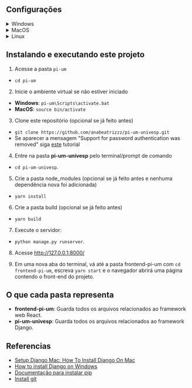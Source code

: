 ## Configurações

<details>
<summary>Windows</summary>

1. Instale Python:
- Acesse https://www.python.org/downloads/ e clique em __Download Python__.
- Depois de instalado, acesse o Prompt de comando pressionando a teclado do Windows + X e selecionando a opção Prompt de comando. Pesquise como abrir o Prompt de comando se isso não funcionar.
- Escreva `py --version` (ou `python --version` se der erro) para saber a versão Python instalada.

2. Instale pip:
- Escreva `py get-pip.py` (ou `python get-pip.py`) no Prompt de comando. Se não funcionar escreva `python -m ensurepip --upgrade`.

3. Crie um ambiente virtual:
- Abra uma nova janela de Prompt de comando
- Vá até a pasta onde quer que o ambiente virtual fique. Faça isso escrevendo `cd` e o nome da pasta em seguida, por exemplo, `cd Documentos`.
- Escreva `py -m venv pi-um` (ou `python -m venv pi-um` se der erro). Que criará uma pasta chamada __pi-um__ e o ambiente virtual.
- Para ativar o ambiente virtual escreva `pi-um\Scripts\activate.bat`.

4. Instale Django:
- Na mesma janela de Prompt de comando usada para ativar o ambiente virtual escreva `py -m pip install Django`.
- Depois da instalação escreva `django-admin --version` para saber a versão Django instalada.

5. Instale yarn com npm:
- Acesse https://nodejs.org/en/download/ e siga as instruções para instalar NodeJS.
- Escreva `node -v` e em seguida, `npm -v` para verificar se a instalação ocorreu com sucesso.

6. Instale git
- Acesse https://gitforwindows.org/ e clique em __Download__.
- Abra o Prompt de Comando e escreva `git version` para verificar a versão e constatar que git foi instalado corretamente.
- Siga para o tópico [Instalando e executando este projeto](#Instalando-e-executando-este-projeto)

</details>

<details>
<summary>MacOS</summary>

1. Instale Python:
- Abra uma nova janela de terminal e escreva `brew install python3`.

2. Instale pip:
- `sudo easy_install pip`

3. Crie um ambiente virtual:
- `sudo pip install virtualenv`
- `virtualenv pi-um`
- `cd pi-um`
- `source bin/activate`

4. Instale Django:
- `sudo pip install django`
- `python -m django --version`

5. Instale yarn com npm:
- Escreva `brew install node`.
- Escreva `node -v` e em seguida, `npm -v` para verificar se a instalação ocorreu com sucesso.

6. Instale git
- Escreva `brew install git` no terminal e depois veja a versão escrevendo `git version`.
- Siga para o tópico [Instalando e executando este projeto](#Instalando-e-executando-este-projeto)

</details>

<details>
<summary>Linux</summary>

1. Instale Python
- Primeiro veja se Python já está instalado escrevendo `py --version` ou `python --version` no terminal.
- Se a versão não for retornada vá até https://www.python.org/downloads/ e clique em __Download Python__.

2. Instale pip
- Escreva `python get-pip.py` (ou `python -m ensurepip --upgrade` se não funcionar).

- `sudo pip install virtualenv`
- `virtualenv pi-um`
- `cd pi-um`
- `source bin/activate`

4. Instale Django:
- `sudo pip install django`
- `python -m django --version`

5. Instale yarn com npm:
- Acesse https://nodejs.org/en/download/package-manager/#debian-and-ubuntu-based-linux-distributions e escolha sua distribuição e siga as instruções.

6. Instale git:
- Acesse https://github.com/git-guides/install-git#install-git-on-linux, escolha sua distribuição e siga as instruções.
- Siga para o tópico [Instalando e executando este projeto](#Instalando-e-executando-este-projeto)
</details>

## Instalando e executando este projeto
1. Acesse a pasta `pi-um`
- `cd pi-um`

2. Inicie o ambiente virtual se não estiver iniciado
- __Windows__: `pi-um\Scripts\activate.bat`
- __MacOS__: `source bin/activate`

3. Clone este repositório (opcional se já feito antes)
- `git clone https://github.com/anabeatrizzz/pi-um-univesp.git`
- Se aparecer a mensagem "Support for password authentication was removed" siga [este](https://stackoverflow.com/a/68781050/11665111) tutorial

4. Entre na pasta __pi-um-univesp__ pelo terminal/prompt de comando
- `cd pi-um-univesp`.

5. Crie a pasta node_modules (opcional se já feito antes e nenhuma dependência nova foi adicionada)
- `yarn install`

6. Crie a pasta build (opcional se já feito antes)
- `yarn build`

7. Execute o servidor:
- `python manage.py runserver`.

8. Acesse http://127.0.0.1:8000/

9. Em uma nova aba do terminal, vá até a pasta frontend-pi-um com `cd frontend-pi-um`, escreva `yarn start` e o navegador abrirá uma página contendo o front-end do projeto.

## O que cada pasta representa
- __frontend-pi-um__: Guarda todos os arquivos relacionados ao framework web React.
- __pi-um-univesp__: Guarda todos os arquivos relacionados ao framework Django.

## Referencias
- [Setup Django Mac: How To Install Django On Mac](https://appdividend.com/2018/03/28/how-to-install-django-in-mac/)
- [How to install Django on Windows](https://docs.djangoproject.com/en/3.2/howto/windows/)
- [Documentação para instalar pip](https://pip.pypa.io/en/stable/installation/)
- [Install git](https://github.com/git-guides/install-git)